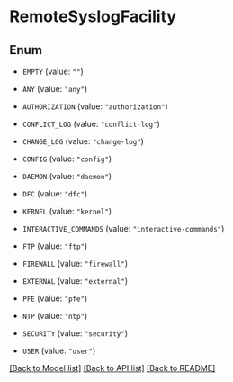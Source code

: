 # RemoteSyslogFacility

## Enum


* `EMPTY` (value: `""`)

* `ANY` (value: `"any"`)

* `AUTHORIZATION` (value: `"authorization"`)

* `CONFLICT_LOG` (value: `"conflict-log"`)

* `CHANGE_LOG` (value: `"change-log"`)

* `CONFIG` (value: `"config"`)

* `DAEMON` (value: `"daemon"`)

* `DFC` (value: `"dfc"`)

* `KERNEL` (value: `"kernel"`)

* `INTERACTIVE_COMMANDS` (value: `"interactive-commands"`)

* `FTP` (value: `"ftp"`)

* `FIREWALL` (value: `"firewall"`)

* `EXTERNAL` (value: `"external"`)

* `PFE` (value: `"pfe"`)

* `NTP` (value: `"ntp"`)

* `SECURITY` (value: `"security"`)

* `USER` (value: `"user"`)


[[Back to Model list]](../README.md#documentation-for-models) [[Back to API list]](../README.md#documentation-for-api-endpoints) [[Back to README]](../README.md)


